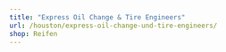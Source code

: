 ```yaml
---
title: "Express Oil Change & Tire Engineers"
url: /houston/express-oil-change-und-tire-engineers/
shop: Reifen
---
```

